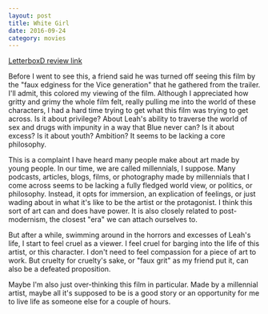 ```yaml
---
layout: post
title: White Girl 
date: 2016-09-24
category: movies
---
```

 
[LetterboxD review link](http://letterboxd.com/samarthbhaskar/film/white-girl-2016/)

 Before I went to see this, a friend said he was turned off seeing this film by the "faux edginess for the Vice generation" that he gathered from the trailer. I'll admit, this colored my viewing of the film. Although I appreciated how gritty and grimy the whole film felt, really pulling me into the world of these characters, I had a hard time trying to get what this film was trying to get across. Is it about privilege? About Leah's ability to traverse the world of sex and drugs with impunity in a way that Blue never can? Is it about excess? Is it about youth? Ambition? It seems to be lacking a core philosophy. 

This is a complaint I have heard many people make about art made by young people. In our time, we are called millennials, I suppose. Many podcasts, articles, blogs, films, or photography made by millennials that I come across seems to be lacking a fully fledged world view, or politics, or philosophy. Instead, it opts for immersion, an explication of feelings, or just wading about in what it's like to be the artist or the protagonist. I think this sort of art can and does have power. It is also closely related to post-modernism, the closest "era" we can attach ourselves to.

But after a while, swimming around in the horrors and excesses of Leah's life, I start to feel cruel as a viewer. I feel cruel for barging into the life of this artist, or this character. I don't need to feel compassion for a piece of art to work. But cruelty for cruelty's sake, or "faux grit" as my friend put it, can also be a defeated proposition. 

Maybe I'm also just over-thinking this film in particular. Made by a millennial artist, maybe all it's supposed to be is a good story or an opportunity for me to live life as someone else for a couple of hours.
